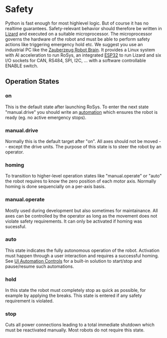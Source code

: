 # Safety

Python is fast enough for most highlevel logic.
But of course it has no realtime guarantees.
Safety-relevant behavior should therefore be written in [Lizard](https://lizard.dev/) and executed on a suitable microprocessor.
The microprocessor governs the hardware of the robot and must be able to perform safety actions like triggering emergency hold etc.
We suggest you use an industrial PC like the [Zauberzeug Robot Brain](https://www.zauberzeug.com/product-robot-brain.html).
It provides a Linux system with AI acceleration to run RoSys, an integrated [ESP32](https://www.espressif.com/en/products/socs/esp32) to run Lizard and six I/O sockets for CAN, RS484, SPI, I2C, ... with a software controllable ENABLE switch.

## Operation States

### on

This is the default state after launching RoSys.
To enter the next state "manual.drive" you should write an [automation](basic_concepts.md#automations) which ensures the robot is ready (eg. no active emergency stops).

### manual.drive

Normally this is the default target after "on".
All axes should not be moved -- except the drive units.
The purpose of this state is to steer the robot by an operator.

### homing

To transition to higher-level operation states like "manual.operate" or "auto" the robot requires to know the zero position of each motor axis.
Normally homing is done sequencially on a per-axis basis.

### manual.operate

Mostly used during development but also sometimes for maintainance.
All axes can be controlled by the operator as long as the movement does not violate safety requirements.
It can only be activated if homing was sucessful.

### auto

This state indicates the fully autonomous operation of the robot.
Activation must happen through a user interaction and requires a successful homing.
See [UI Automation Controls](user_interface.md#automation-controls) for a built-in solution to start/stop and pause/resume such automations.

### hold

In this state the robot must completely stop as quick as possible, for example by applying the breaks.
This state is entered if any safety requirement is violated.

### stop

Cuts all power connections leading to a total immediate shutdown which must be reactivated manually.
Most robots do not require this state.
